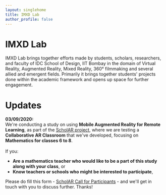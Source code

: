 ```yaml
---
layout: singlehome
title: IMXD Lab
author_profile: false
---
```


# IMXD Lab

IMXD Lab brings together efforts made by students, scholars, researchers, and faculty of IDC School of Design, IIT Bombay in the domain of Virtual Reality, Augmented Reality, Mixed Reality, 360° filmmaking and several allied and emergent fields. Primarily it brings together students' projects done within the academic framework and opens up space for further engagement.

<div class="single-home-updates-holder">

<div class="single-home-updates">
    <h1>
        Updates
    </h1>
    <p>
        <b>03/09/2020:</b> 
        <br>
        We're conducting a study on using <b>Mobile Augmented Reality for Remote Learning</b>, as part of the <a href="/projects/scholar/">ScholAR project</a>, where we are testing a <b>Collaborative AR Classroom</b> that we've developed, focusing on <b>Mathematics for classes 6 to 8</b>. 
        <br>
        <br>
        If you:
    </p>
    <ul>
        <li><b>Are a mathematics teacher who would like to be a part of this study along with your class</b>, or </li>
        <li><b>Know teachers or schools who might be interested to participate</b>,</li>
    </ul>
    <p>Please do fill this form - <a href="https://forms.gle/h5u2yWw6EVGbp11G8" target="_blank">ScholAR Call for Participants</a> - and we'll get in touch with you to discuss further. Thanks!
    </p>
</div>

</div>